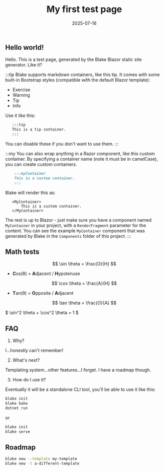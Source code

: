 ﻿---
title: 'My first test page'
date: 2025-07-16
image: images/blake-logo.png
tags: ["non-technical", "personal", "career", "community"]
description: "Get to know the fundamentals of Blake, the static site generator."
iconIdentifier: "bi bi-plus-square-fill-nav-menu"
---

## Hello world!

Hello. This is a test page, generated by the Blake Blazor static site generator. Like it?

:::tip
Blake supports markdown containers, like this tip. It comes with some built-in Bootstrap styles (compatible with the default Blazor template):

* Exercise
* Warning
* Tip
* Info

Use it like this:
```markdown
   :::tip
   This is a tip container.
   :::
```

You can disable these if you don't want to use them.
:::

:::my
You can also wrap anything in a Razor component, like this custom container. By specifying a container name (note it must be in camelCase), you can create custom containers.
```markdown
    :::myContainer
    This is a custom container.
    :::
```
Blake will render this as:

```razor
   <MyContainer>
       This is a custom container.
   </MyContainer>
```

The rest is up to Blazor - just make sure you have a component named `MyContainer` in your project, with a `RenderFragment` parameter for the content.
You can see the example `MyContainer` component that was generated by Blake in the `Components` folder of this project.
:::

## Math tests

$$
\sin \theta = \frac{O}{H}
$$

* **C**os(θ) = **A**djacent / **H**ypotenuse

$$
\cos \theta = \frac{A}{H}
$$

* **T**an(θ) = **O**pposite / **A**djacent

$$
\tan \theta = \frac{O}{A}
$$

$ \sin^2 \theta + \cos^2 \theta = 1 $

## FAQ

1. Why?

I...honestly can't remember!

2. What's next?

Templating system...other features...I forget. I have a roadmap though.

3. How do I use it?

Eventually it will be a standalone CLI tool, you'll be able to use it like this:

```bash
blake init
blake bake
dotnet run
```

or

```bash
blake init
blake serve
```

## Roadmap

```bash
blake new --template my-template
blake new -t a-different-template
```
